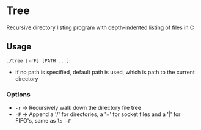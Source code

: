 # Tree
Recursive directory listing program with depth-indented listing of files in C

## Usage
`./tree [-rF] [PATH ...]`
- if no path is specified, default path is used, which is path to the current directory

### Options
- `-r` -> Recursively walk down the directory file tree
- `-F` -> Append a '/' for directories, a '=' for socket files and a '|' for FIFO's, same as `ls -F`
